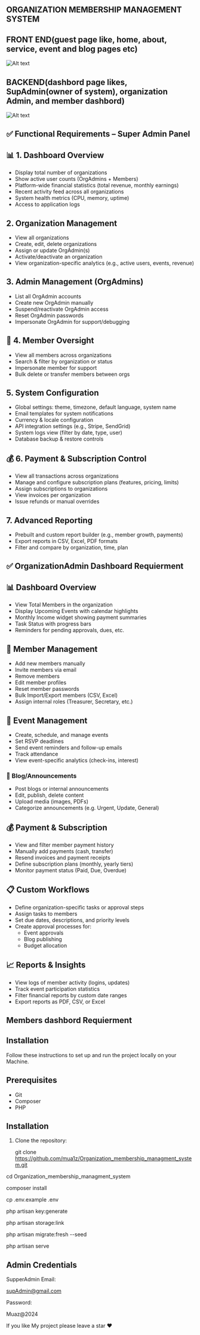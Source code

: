 ## ORGANIZATION MEMBERSHIP MANAGEMENT SYSTEM

  ## FRONT END(guest page like, home, about, service, event and blog pages etc)
![Alt text](https://github.com/mua1z/Organization_membership_managment_system/blob/ae2d46519dc55e792247276e7a9bbebdedc541cd/screencapture-127-0-0-1-8000-2025-04-20-21_41_56.png)


  ## BACKEND(dashbord page likes, SupAdmin(owner of system), organization Admin, and member dashbord)
![Alt text](https://github.com/mua1z/Organization_membership_managment_system/blob/5a186112d262434e0c32cc389dfd21bebcb6ded3/screencapture-127-0-0-1-8000-home-2025-04-20-21_59_29.png)

## ✅ Functional Requirements – Super Admin Panel

## 📊 1. Dashboard Overview
- Display total number of organizations
- Show active user counts (OrgAdmins + Members)
- Platform-wide financial statistics (total revenue, monthly earnings)
- Recent activity feed across all organizations
- System health metrics (CPU, memory, uptime)
- Access to application logs

## 2. Organization Management
- View all organizations
- Create, edit, delete organizations
- Assign or update OrgAdmin(s)
- Activate/deactivate an organization
- View organization-specific analytics (e.g., active users, events, revenue)

## 3. Admin Management (OrgAdmins)
- List all OrgAdmin accounts
- Create new OrgAdmin manually
- Suspend/reactivate OrgAdmin access
- Reset OrgAdmin passwords
- Impersonate OrgAdmin for support/debugging

## 👥 4. Member Oversight
- View all members across organizations
- Search & filter by organization or status
- Impersonate member for support
- Bulk delete or transfer members between orgs

## 5. System Configuration
- Global settings: theme, timezone, default language, system name
- Email templates for system notifications
- Currency & locale configuration
- API integration settings (e.g., Stripe, SendGrid)
- System logs view (filter by date, type, user)
- Database backup & restore controls

##  💰 6. Payment & Subscription Control
- View all transactions across organizations
- Manage and configure subscription plans (features, pricing, limits)
- Assign subscriptions to organizations
- View invoices per organization
- Issue refunds or manual overrides

## 7. Advanced Reporting
- Prebuilt and custom report builder (e.g., member growth, payments)
- Export reports in CSV, Excel, PDF formats
- Filter and compare by organization, time, plan

 ## ✅ OrganizationAdmin Dashboard Requierment

## 📊 Dashboard Overview
- View Total Members in the organization
- Display Upcoming Events with calendar highlights
- Monthly Income widget showing payment summaries
- Task Status with progress bars
- Reminders for pending approvals, dues, etc.

## 👥 Member Management
- Add new members manually
- Invite members via email
- Remove members
- Edit member profiles
- Reset member passwords
- Bulk Import/Export members (CSV, Excel)
- Assign internal roles (Treasurer, Secretary, etc.)

## 📆 Event Management
- Create, schedule, and manage events
- Set RSVP deadlines
- Send event reminders and follow-up emails
- Track attendance
- View event-specific analytics (check-ins, interest)

### 📝 Blog/Announcements
- Post blogs or internal announcements
- Edit, publish, delete content
- Upload media (images, PDFs)
- Categorize announcements (e.g. Urgent, Update, General)

## 💰 Payment & Subscription
- View and filter member payment history
- Manually add payments (cash, transfer)
- Resend invoices and payment receipts
- Define subscription plans (monthly, yearly tiers)
- Monitor payment status (Paid, Due, Overdue)

## 📋 Custom Workflows
- Define organization-specific tasks or approval steps
- Assign tasks to members
- Set due dates, descriptions, and priority levels
- Create approval processes for:
  - Event approvals
  - Blog publishing
  - Budget allocation

## 📈 Reports & Insights
- View logs of member activity (logins, updates)
- Track event participation statistics
- Filter financial reports by custom date ranges
- Export reports as PDF, CSV, or Excel

      
## Members dashbord Requierment




## Installation
Follow these instructions to set up and run the project locally on your Machine.

## Prerequisites
- Git
- Composer
- PHP
## Installation
1. Clone the repository:
   
   git clone https://github.com/mua1z/Organization_membership_managment_system.git
   
  cd Organization_membership_managment_system
  
composer install

cp .env.example .env

php artisan key:generate

php artisan storage:link

php artisan migrate:fresh --seed

php artisan serve

## Admin Credentials

SupperAdmin Email:

supAdmin@gmail.com

Password:

Muaz@2024

If you like My project please leave a star ❤
